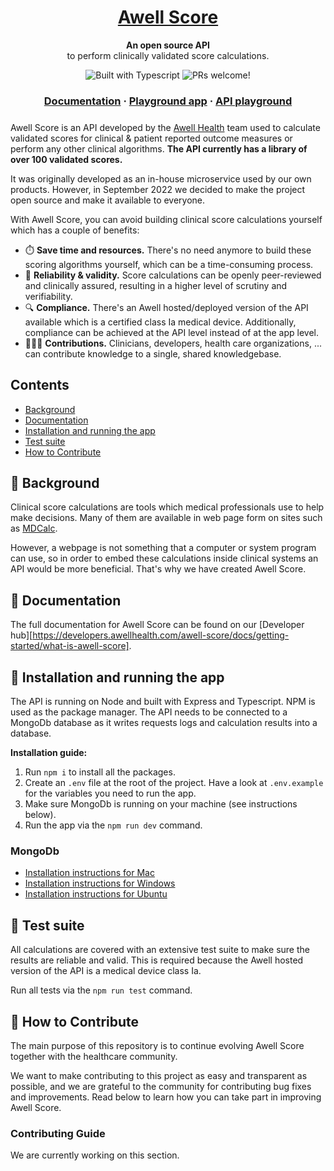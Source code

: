 <h1 align="center">
  <a href="https://developers.awellhealth.com/awell-score/">
    Awell Score
  </a>
</h1>

<p align="center">
  <strong>An open source API</strong><br>
  to perform clinically validated score calculations.
</p>

<p align="center">
    <img src="https://badgen.net/badge/-/TypeScript?icon=typescript&label&labelColor=blue&color=555555" alt="Built with Typescript" />
    <img src="https://img.shields.io/badge/PRs-welcome-brightgreen.svg" alt="PRs welcome!" />
</p>

<h3 align="center" style='margin-bottom: 24px;'>
  <a href="https://developers.awellhealth.com/awell-score">Documentation</a>
  <span> · </span>
  <a href="https://score.awellhealth.com">Playground app</a>
  <span> · </span>
  <a href="https://developers.awellhealth.com/awell-score/developer-tools/api-playground">API playground</a>
</h3>

Awell Score is an API developed by the [Awell Health](http://awell.health/) team used to calculate validated scores for clinical & patient reported outcome measures or perform any other clinical algorithms. **The API currently has a library of over 100 validated scores.**

It was originally developed as an in-house microservice used by our own products. However, in September 2022 we decided to make the project open source and make it available to everyone.

With Awell Score, you can avoid building clinical score calculations yourself which has a couple of benefits:

- ⏱️ **Save time and resources.** There's no need anymore to build these scoring algorithms yourself, which can be a time-consuming process.
- 📏 **Reliability & validity.** Score calculations can be openly peer-reviewed and clinically assured, resulting in a higher level of scrutiny and verifiability.
- 🔍 **Compliance.** There's an Awell hosted/deployed version of the API available which is a certified class Ia medical device. Additionally, compliance can be achieved at the API level instead of at the app level.
- 🧑‍🤝‍🧑 **Contributions.** Clinicians, developers, health care organizations, ... can contribute knowledge to a single, shared knowledgebase.

## Contents

- [Background](#-background)
- [Documentation](#-documentation)
- [Installation and running the app](#-installation-and-running-the-app)
- [Test suite](#-test-suite)
- [How to Contribute](#-how-to-contribute)

## 📜 Background

Clinical score calculations are tools which medical professionals use to help make decisions. Many of them are available in web page form on sites such as [MDCalc](https://www.mdcalc.com/).

However, a webpage is not something that a computer or system program can use, so in order to embed these calculations inside clinical systems an API would be more beneficial. That's why we have created Awell Score.

## 📖 Documentation

The full documentation for Awell Score can be found on our [Developer hub][https://developers.awellhealth.com/awell-score/docs/getting-started/what-is-awell-score].

## 🎉 Installation and running the app

The API is running on Node and built with Express and Typescript. NPM is used as the package manager. The API needs to be connected to a MongoDb database as it writes requests logs and calculation results into a database.

**Installation guide:**

1. Run `npm i` to install all the packages.
2. Create an `.env` file at the root of the project. Have a look at `.env.example` for the variables you need to run the app.
3. Make sure MongoDb is running on your machine (see instructions below).
4. Run the app via the `npm run dev` command.

### MongoDb

- [Installation instructions for Mac](https://docs.mongodb.com/manual/tutorial/install-mongodb-on-os-x/)
- [Installation instructions for Windows](https://docs.mongodb.com/manual/tutorial/install-mongodb-on-windows/)
- [Installation instructions for Ubuntu](https://docs.mongodb.com/manual/tutorial/install-mongodb-on-ubuntu/)

## 🧪 Test suite

All calculations are covered with an extensive test suite to make sure the results are reliable and valid. This is required because the Awell hosted version of the API is a medical device class Ia.

Run all tests via the `npm run test` command.

## 👏 How to Contribute

The main purpose of this repository is to continue evolving Awell Score together with the healthcare community.

We want to make contributing to this project as easy and transparent as possible, and we are grateful to the community for contributing bug fixes and improvements. Read below to learn how you can take part in improving Awell Score.

### Contributing Guide

We are currently working on this section.
